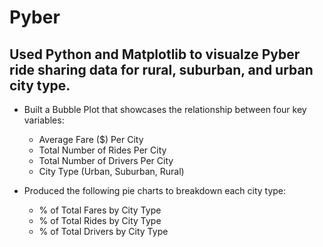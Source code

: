 # Pyber
## Used Python and Matplotlib to visualze Pyber ride sharing data for rural, suburban, and urban city type.

- Built a Bubble Plot that showcases the relationship between four key variables:
  - Average Fare ($) Per City
  - Total Number of Rides Per City
  - Total Number of Drivers Per City
  - City Type (Urban, Suburban, Rural)

- Produced the following pie charts to breakdown each city type:
  - % of Total Fares by City Type
  - % of Total Rides by City Type
  - % of Total Drivers by City Type
